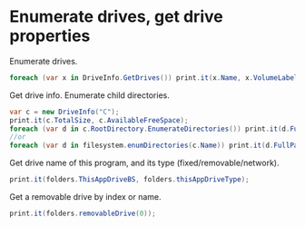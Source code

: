 # Enumerate drives, get drive properties
Enumerate drives.

```csharp
foreach (var x in DriveInfo.GetDrives()) print.it(x.Name, x.VolumeLabel, x.DriveType);
```

Get drive info. Enumerate child directories.

```csharp
var c = new DriveInfo("C");
print.it(c.TotalSize, c.AvailableFreeSpace);
foreach (var d in c.RootDirectory.EnumerateDirectories()) print.it(d.FullName);
//or
foreach (var d in filesystem.enumDirectories(c.Name)) print.it(d.FullPath);
```

Get drive name of this program, and its type (fixed/removable/network).

```csharp
print.it(folders.ThisAppDriveBS, folders.thisAppDriveType);
```

Get a removable drive by index or name.

```csharp
print.it(folders.removableDrive(0));
```

